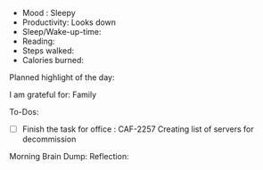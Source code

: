 
- Mood : Sleepy
- Productivity: Looks down
- Sleep/Wake-up-time: 
- Reading:
- Steps walked:
- Calories burned:

Planned highlight of the day:

I am grateful for: Family

To-Dos:
- [ ] Finish the task for office : CAF-2257 Creating list of servers for decommission

Morning Brain Dump:
Reflection: